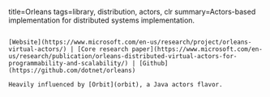 title=Orleans
tags=library, distribution, actors, clr
summary=Actors-based implementation for distributed systems implementation.
~~~~~~

[Website](https://www.microsoft.com/en-us/research/project/orleans-virtual-actors/) | [Core research paper](https://www.microsoft.com/en-us/research/publication/orleans-distributed-virtual-actors-for-programmability-and-scalability/) | [Github](https://github.com/dotnet/orleans)

Heavily influenced by [Orbit](orbit), a Java actors flavor.
